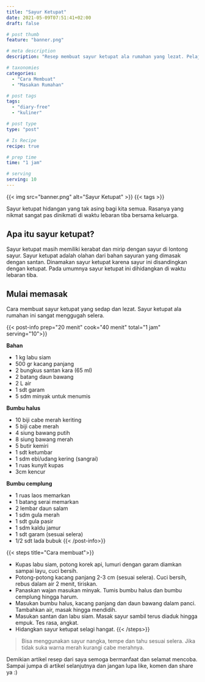 ```yaml
---
title: "Sayur Ketupat"
date: 2021-05-09T07:51:41+02:00
draft: false

# post thumb
feature: "banner.png"

# meta description
description: "Resep membuat sayur ketupat ala rumahan yang lezat. Pelajari selengkapnya cara membuatnya disini."

# taxonomies
categories:
  - "Cara Membuat"
  - "Masakan Rumahan"

# post tags
tags:
  - "diary-free"
  - "kuliner"

# post type
type: "post"

# Is Recipe
recipe: true

# prep time
time: "1 jam"

# serving
serving: 10
---
```


{{< img src="banner.png" alt="Sayur Ketupat" >}}
{{< tags >}}

Sayur ketupat hidangan yang tak asing bagi kita semua. Rasanya yang nikmat sangat pas dinikmati di waktu lebaran tiba bersama keluarga.

## Apa itu sayur ketupat?

Sayur ketupat masih memiliki kerabat dan mirip dengan sayur di lontong sayur. Sayur ketupat adalah olahan dari bahan sayuran yang dimasak dengan santan. Dinamakan sayur ketupat karena sayur ini disandingkan dengan ketupat. Pada umumnya sayur ketupat ini dihidangkan di waktu lebaran tiba.

## Mulai memasak

Cara membuat sayur ketupat yang sedap dan lezat. Sayur ketupat ala rumahan ini sangat menggugah selera.

{{< post-info prep="20 menit" cook="40 menit" total="1 jam" serving="10">}}

__Bahan__

-   1 kg labu siam
-   500 gr kacang panjang
-   2 bungkus santan kara (65 ml)
-   2 batang daun bawang
-   2 L air
-   1 sdt garam
-   5 sdm minyak untuk menumis

__Bumbu halus__

-   10 biji cabe merah keriting
-   5 biji cabe merah
-   4 siung bawang putih
-   8 siung bawang merah
-   5 butir kemiri
-   1 sdt ketumbar
-   1 sdm ebi/udang kering (sangrai)
-   1 ruas kunyit kupas
-   3cm kencur

__Bumbu cemplung__

-   1 ruas laos memarkan
-   1 batang serai memarkan
-   2 lembar daun salam
-   1 sdm gula merah
-   1 sdt gula pasir
-   1 sdm kaldu jamur
-   1 sdt garam (sesuai selera)
-   1/2 sdt lada bubuk
{{< /post-info>}}

{{< steps title="Cara membuat">}}
- Kupas labu siam, potong korek api, lumuri dengan garam diamkan sampai layu, cuci bersih.
- Potong-potong kacang panjang 2-3 cm (sesuai selera). Cuci bersih, rebus dalam air 2 menit, tiriskan.
- Panaskan wajan masukan minyak. Tumis bumbu halus dan bumbu cemplung hingga harum.
- Masukan bumbu halus, kacang panjang dan daun bawang dalam panci. Tambahkan air, masak hingga mendidih.
- Masukan santan dan labu siam. Masak sayur sambil terus diaduk hingga empuk. Tes rasa, angkat.
- Hidangkan sayur ketupat selagi hangat.
{{< /steps>}}

> Bisa menggunakan sayur nangka, tempe dan tahu sesuai selera. Jika tidak suka warna merah kurangi cabe merahnya.

Demikian artikel resep dari saya semoga bermanfaat dan selamat mencoba. Sampai jumpa di artikel selanjutnya dan jangan lupa like, komen dan share ya :)